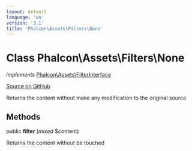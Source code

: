 ```yaml
---
layout: default
language: 'en'
version: '3.1'
title: 'Phalcon\Assets\Filters\None'
---
```

# Class **Phalcon\Assets\Filters\None**

*implements* [Phalcon\Assets\FilterInterface](/3.1/en/api/Phalcon_Assets_FilterInterface)

<a href="https://github.com/phalcon/cphalcon/tree/v3.1.0/phalcon/assets/filters/none.zep" class="btn btn-default btn-sm">Source on GitHub</a>

Returns the content without make any modification to the original source


## Methods
public  **filter** (*mixed* $content)

Returns the content without be touched



